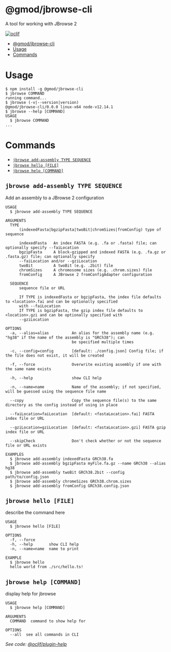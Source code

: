 # @gmod/jbrowse-cli

A tool for working with JBrowse 2

[![oclif](https://img.shields.io/badge/cli-oclif-brightgreen.svg)](https://oclif.io)

<!-- [![Version](https://img.shields.io/npm/v/@gmod/jbrowse-cli.svg)](https://npmjs.org/package/@gmod/jbrowse-cli)
[![Downloads/week](https://img.shields.io/npm/dw/@gmod/jbrowse-cli.svg)](https://npmjs.org/package/@gmod/jbrowse-cli)
[![License](https://img.shields.io/npm/l/@gmod/jbrowse-cli.svg)](https://github.com/@gmod/@gmod/jbrowse-components/blob/master/package.json) -->

<!-- toc -->

- [@gmod/jbrowse-cli](#gmodjbrowse-cli)
- [Usage](#usage)
- [Commands](#commands)
<!-- tocstop -->

# Usage

<!-- usage -->

```sh-session
$ npm install -g @gmod/jbrowse-cli
$ jbrowse COMMAND
running command...
$ jbrowse (-v|--version|version)
@gmod/jbrowse-cli/0.0.0 linux-x64 node-v12.14.1
$ jbrowse --help [COMMAND]
USAGE
  $ jbrowse COMMAND
...
```

<!-- usagestop -->

# Commands

<!-- commands -->

- [`jbrowse add-assembly TYPE SEQUENCE`](#jbrowse-add-assembly-type-sequence)
- [`jbrowse hello [FILE]`](#jbrowse-hello-file)
- [`jbrowse help [COMMAND]`](#jbrowse-help-command)

## `jbrowse add-assembly TYPE SEQUENCE`

Add an assembly to a JBrowse 2 configuration

```
USAGE
  $ jbrowse add-assembly TYPE SEQUENCE

ARGUMENTS
  TYPE
      (indexedFasta|bgzipFasta|twoBit|chromSizes|fromConfig) type of sequence

      indexedFasta   An index FASTA (e.g. .fa or .fasta) file; can optionally specify --faiLocation
      bgzipFasta     A block-gzipped and indexed FASTA (e.g. .fa.gz or .fasta.gz) file; can optionally specify
      --faiLocation and/or --gziLocation
      twoBit         A twoBit (e.g. .2bit) file
      chromSizes     A chromosome sizes (e.g. .chrom.sizes) file
      fromConfig     A JBrowse 2 fromConfigAdapter configuration

  SEQUENCE
      sequence file or URL

      If TYPE is indexedFasta or bgzipFasta, the index file defaults to <location>.fai and can be optionally specified
      with --faiLocation
      If TYPE is bgzipFasta, the gzip index file defaults to <location>.gzi and can be optionally specified with
      --gziLocation

OPTIONS
  -a, --alias=alias          An alias for the assembly name (e.g. "hg38" if the name of the assembly is "GRCh38"); can
                             be specified multiple times

  -c, --config=config        [default: ./config.json] Config file; if the file does not exist, it will be created

  -f, --force                Overwrite existing assembly if one with the same name exists

  -h, --help                 show CLI help

  -n, --name=name            Name of the assembly; if not specified, will be guessed using the sequence file name

  --copy                     Copy the sequence file(s) to the same directory as the config instead of using in place

  --faiLocation=faiLocation  [default: <fastaLocation>.fai] FASTA index file or URL

  --gziLocation=gziLocation  [default: <fastaLocation>.gzi] FASTA gzip index file or URL

  --skipCheck                Don't check whether or not the sequence file or URL exists

EXAMPLES
  $ jbrowse add-assembly indexedFasta GRCh38.fa
  $ jbrowse add-assembly bgzipFasta myFile.fa.gz --name GRCh38 --alias hg38
  $ jbrowse add-assembly twoBit GRCh38.2bit --config path/to/config.json
  $ jbrowse add-assembly chromeSizes GRCh38.chrom.sizes
  $ jbrowse add-assembly fromConfig GRCh38.config.json
```

## `jbrowse hello [FILE]`

describe the command here

```
USAGE
  $ jbrowse hello [FILE]

OPTIONS
  -f, --force
  -h, --help       show CLI help
  -n, --name=name  name to print

EXAMPLE
  $ jbrowse hello
  hello world from ./src/hello.ts!
```

## `jbrowse help [COMMAND]`

display help for jbrowse

```
USAGE
  $ jbrowse help [COMMAND]

ARGUMENTS
  COMMAND  command to show help for

OPTIONS
  --all  see all commands in CLI
```

_See code: [@oclif/plugin-help](https://github.com/oclif/plugin-help/blob/v3.1.0/src/commands/help.ts)_

<!-- commandsstop -->
